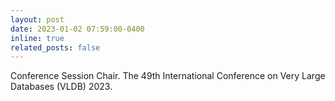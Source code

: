 ```yaml
---
layout: post  
date: 2023-01-02 07:59:00-0400  
inline: true  
related_posts: false  
---
```


Conference Session Chair. The 49th International Conference on Very Large Databases (VLDB) 2023.